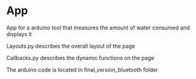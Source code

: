 # App
App for a arduino tool that measures the amount of water consumed and displays it

Layouts.py describes the overall layout of the page

Callbacks.py describes the dynamic functions on the page

The arduino code is located in final_version_bluetooth folder
